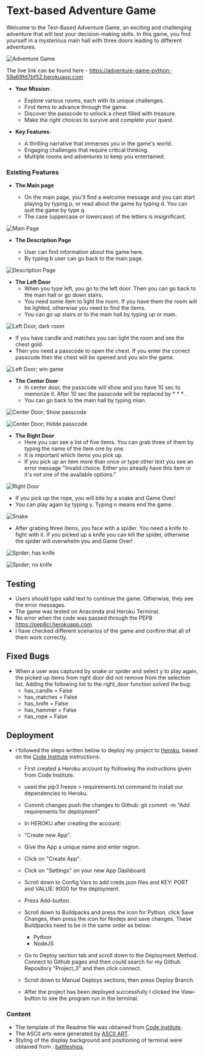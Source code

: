 # Text-based Adventure Game 

Welcome to the Text-Based Adventure Game, an exciting and challenging adventure that will test your decision-making skills. In this game, you find yourself in a mysterious main hall with three doors leading to different adventures.

![Adventure Game](readme/1.png)

The live link can be found here - <https://adventure-game-python-59a69fd7bf52.herokuapp.com>

- __Your Mission__:

    - Explore various rooms, each with its unique challenges.
    - Find items to advance through the game.
    - Discover the passcode to unlock a chest filled with treasure.
    - Make the right choices to survive and complete your quest.

- __Key Features__:

    - A thrilling narrative that immerses you in the game's world.
    - Engaging challenges that require critical thinking.
    - Multiple rooms and adventures to keep you entertained.

### Existing Features

- __The Main page__

  - On the main page, you'll find a welcome message and you can start playing by typing p, or read about the game by typing d. You can quit the game by type q.
  - The case (uppercase or lowercase) of the letters is insignificant.

![Main Page](readme/1.png)

- __The Description Page__
  
  - User can find information about the game here.
  - By typing b user can go back to the main page.
  
![Description Page](readme/2.png)

- __The Left Door__
  - When you type left, you go to the left door. Then you can go back to the main hall or go down stairs.
  - You need some item to light the room. If you have them the room will be lighted, otherwise you need to find the items.
  - You can go up stairs or to the main hall by typing up or main.

![Left Door, dark room](readme/3.png)

  - If you have candle and matches you can light the room and see the chest gold.
  - Then you need a passcode to open the chest. If you enter the correct passcode then the chest will be opened and you win the game.

![Left Door; win game](readme/10.png)  

- __The Center Door__
  - In center door, the passcode will show and you have 10 sec to memorize it. After 10 sec the passcode will be replaced by * * * .
  - You can go back to the main hall by typing mian.

![Center Door; Show passcode](readme/4.png)

![Center Door; Hidde passcode](readme/5.png)


- __The Right Door__
  - Here you can see a list of five items. You can grab three of them by typing the name of the item one by one.
  - It is important which items you pick up.
  - If you pick up an item more than once or type other text you see an error message "Invalid choice. Either you already have this item or it's not one of the available options."

![Right Door](readme/6.png)

  - If you pick up the rope, you will bite by a snake and Game Over!
  - You can play again by typing y. Typing n means end the game.

![Snake](readme/7.png)

  - After grabing three items, you face with a spider. You need a knife to fight with it. If you picked up a knife you can kill the spider, otherwise the spider will overwhelm you and Game Over!

![Spider; has knife](readme/8.png)

![Spider; no knife](readme/9.png)  
  

## Testing

- Users should type valid text to continue the game. Otherwise, they see the error messages.
- The game was tested on Anaconda and Heroku Terminal.
- No error when the code was passed through the PEP8 <https://pep8ci.herokuapp.com>.
- I have checked different scenarios of the game and confirm that all of them work correctly.

## Fixed Bugs

- When a user was captured by snake or spider and select y to play again, the picked up items from right door did not remove from the selection list. Adding the following list to the right_door function solved the bug:
  - has_candle = False
  - has_matches = False
  - has_knife = False
  - has_hammer = False
  - has_rope = False 


## Deployment

- I followed the steps written below to deploy my project to [Heroku](https://heroku.com/), based on the [Code Institute](https://codeinstitute.net) instructions:

    - First created a Heroku account by flollowing the instructions given from Code Institute.

    - used the pip3 freeze > requirements.txt command to install our dependencies to Heroku.

    - Commit changes push the changes to Github: git commit -m "Add requirements for deployment”

    - In HEROKU after creating the account:

    - "Create new App".

    - Give the App a unique name and enter region.

    - Click on "Create App".

    - Click on "Settings" on your new App Dashboard.

    - Scroll down to Config Vars to add creds.json files and KEY: PORT and VALUE: 8000 for the deployment.

    - Press Add-button.

    - Scroll down to Buildpacks and press the icon for Python, click Save Changes, then press the icon for Nodejs and save changes. These Buildpacks need to be in the same order as below:

        - Python
        - NodeJS
    - Go to Deploy section tab and scroll down to the Deployment Method. Connect to Github pages and then could search for my Github Repository "Project_3" and then click connect.

    - Scroll down to Manual Deploys sections, then press Deploy Branch.

    - After the project has been deployed successfully I clicked the View-button to see the program run in the terminal.

### Content

- The template of the Readme file was obtained from [Code institute](https://github.com/Code-Institute-Org/python-essentials-template).
- The ASCII arts were generated by [ASCII ART](https://www.asciiart.eu/text-to-ascii-art).
- Styling of the display background and positioning of terminal were obtained from : [battleships](https://github.com/dnlbowers/battleships/blob/main/views/layout.html).